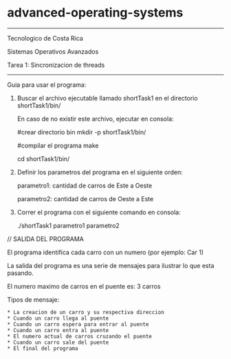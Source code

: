 # advanced-operating-systems

*****************************************************

Tecnologico de Costa Rica

Sistemas Operativos Avanzados

Tarea 1: Sincronizacion de threads

*****************************************************


Guia para usar el programa:

1. Buscar el archivo ejecutable llamado shortTask1 en el directorio shortTask1/bin/

	En caso de no existir este archivo, ejecutar en consola:

	#crear directorio bin
	mkdir -p shortTask1/bin/ 
	
	#compilar el programa
	make

	cd shortTask1/bin/

2. Definir los parametros del programa en el siguiente orden:

	parametro1: cantidad de carros de Este a Oeste
	
	parametro2: cantidad de carros de Oeste a Este
	
3. Correr el programa con el siguiente comando en consola:
	
	./shortTask1 parametro1 parametro2
	
	
// SALIDA DEL PROGRAMA

El programa identifica cada carro con un numero (por ejemplo: Car 1)

La salida del programa es una serie de mensajes para ilustrar lo que esta pasando.

El numero maximo de carros en el puente es: 3 carros

Tipos de mensaje:

	* La creacion de un carro y su respectiva direccion
	* Cuando un carro llega al puente
	* Cuando un carro espera para entrar al puente
	* Cuando un carro entra al puente
	* El numero actual de carros cruzando el puente
	* Cuando un carro sale del puente
	* El final del programa


